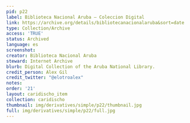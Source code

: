 ```yaml
---
pid: p22
label: Biblioteca Nacional Aruba – Coleccion Digital
link: https://archive.org/details/bibliotecanacionalaruba&sort=date
type: Collection/Archive
access: 'TRUE'
status: Archived
language: es
screenshot: 
creator: Biblioteca Nacional Aruba
steward: Internet Archive
blurb: Digital Collection of the Aruba National Library.
credit_person: Alex Gil
credit_twitter: "@elotroalex"
notes: 
order: '21'
layout: caridischo_item
collection: caridischo
thumbnail: img/derivatives/simple/p22/thumbnail.jpg
full: img/derivatives/simple/p22/full.jpg
---
```

